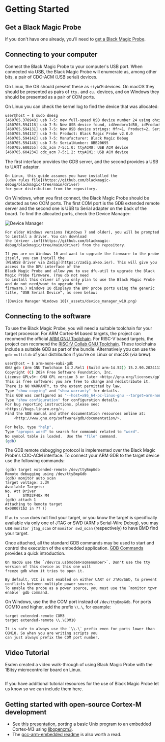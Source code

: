 # Getting Started

## Get a Black Magic Probe

If you don't have one already, you'll need to [get a Black Magic Probe](index.md#getting-hardware).

## Connecting to your computer

Connect the Black Magic Probe to your computer's USB port. When connected via USB, the Black Magic Probe will
enumerate as, among other bits, a pair of CDC-ACM (USB serial) devices.

On Linux, the OS should present these as `ttyACM` devices. On macOS they should be presented as pairs of `tty.`
and `cu.` devices, and on Windows they should be presented as a pair of COM ports.

On Linux you can check the kernel log to find the device that was allocated:

```sh
user@host ~ $ sudo dmesg
[460705.378940] usb 7-5: new full-speed USB device number 24 using ohci-pci
[460705.594118] usb 7-5: New USB device found, idVendor=1d50, idProduct=6018, bcdDevice= 2.00
[460705.594131] usb 7-5: New USB device strings: Mfr=1, Product=2, SerialNumber=3
[460705.594137] usb 7-5: Product: Black Magic Probe v2.0.0
[460705.594142] usb 7-5: Manufacturer: Black Magic Debug
[460705.594146] usb 7-5: SerialNumber: 8BB20695
[460705.600355] cdc_acm 7-5:1.0: ttyACM0: USB ACM device
[460705.604234] cdc_acm 7-5:1.2: ttyACM1: USB ACM device
```

The first interface provides the GDB server, and the second provides a USB to UART adapter.

```{note}
On Linux, this guide assumes you have installed the
[udev rules file](https://github.com/blackmagic-debug/blackmagic/tree/main/driver)
for your distribution from the repository.
```

On Windows, when you first connect, the Black Magic Probe should be detected as two COM ports. The first COM
port is the GDB extended remote server and the second one is USB to Serial adapter on the back of the board.
To find the allocated ports, check the Device Manager:

![Device Manager](_assets/device_manager.png)

```{note}
For older Windows versions (Windows 7 and older), you will be prompted to install a driver. You can download
the [driver .inf](https://github.com/blackmagic-debug/blackmagic/tree/main/driver) from the repository.
```

```{note}
If you are on Windows 10 and want to upgrade the firmware to the probe itself, you can install the
[WinUSB driver via Zadig](https://zadig.akeo.ie/). This will give you access to the DFU interface of the
Black Magic Probe and allow you to use dfu-util to upgrade the Black Magic Probe firmware. (You do not need
to install this driver if you only plan to use the Black Magic Probe and do not need/want to upgrade the
firmware.) Windows 10 displays the BMP probe ports using the generic title, "USB Serial Device", as seen below:

![Device Manager Windows 10](_assets/device_manager_w10.png)
```

## Connecting to the software

To use the Black Magic Probe, you will need a suitable toolchain for your target processor. For ARM Cortex-M based
targets, the project can recomend the official
[ARM GNU Toolchain](https://developer.arm.com/downloads/-/arm-gnu-toolchain-downloads). For RISC-V based targets,
the project can recomend the [RISC-V Collab GNU Toolchain](https://github.com/riscv-collab/riscv-gnu-toolchain/releases).
These toolchains include a suitable GDB as part of the bundle. Alternatively you can use the `gdb-multilib` of your
distribution if you're on Linux or macOS (via brew).

```sh
user@host ~ $ arm-none-eabi-gdb
GNU gdb (Arm GNU Toolchain 14.2.Rel1 (Build arm-14.52)) 15.2.90.20241130-git
Copyright (C) 2024 Free Software Foundation, Inc.
License GPLv3+: GNU GPL version 3 or later <http://gnu.org/licenses/gpl.html>
This is free software: you are free to change and redistribute it.
There is NO WARRANTY, to the extent permitted by law.
Type "show copying" and "show warranty" for details.
This GDB was configured as "--host=x86_64-pc-linux-gnu --target=arm-none-eabi".
Type "show configuration" for configuration details.
For bug reporting instructions, please see:
<https://bugs.linaro.org/>.
Find the GDB manual and other documentation resources online at:
    <http://www.gnu.org/software/gdb/documentation/>.

For help, type "help".
Type "apropos word" to search for commands related to "word".
No symbol table is loaded.  Use the "file" command.
(gdb)
```

The GDB remote debugging protocol is implemented over the Black Magic Probe's CDC-ACM interface. To connect
your ARM GDB to the target device use the following commands:

```gdb
(gdb) target extended-remote /dev/ttyBmpGdb
Remote debugging using /dev/ttyBmpGdb
(gdb) monitor auto_scan
Target voltage: 3.3V
Available Targets:
No. Att Driver
 1      STM32F40x M4
(gdb) attach 1
Attaching to Remote target
0x080071b2 in ?? ()
```

If `auto_scan` does not find your target, or you know the target is specifically available via only one of JTAG
or SWD (ARM's Serial-Wire Debug), you may use `monitor jtag_scan` or `monitor swd_scan` (respectively) to have
BMD find your target.

Once attached, all the standard GDB commands may be used to start and control
the execution of the embedded application. [GDB Commands](usage/gdb-commands.md) provides a quick introduction.

```{note}
On macOS use the `/dev/cu.usbmodem<somenumber>`. Don't use the tty version of this device as this one will
freeze gdb when it tries to open it.
```

```{note}
By default, VCC is not enabled on either UART or JTAG/SWD, to prevent conflicts between multiple power sources.
To enable the probe as a power source, you must use the `monitor tpwr enable` gdb command.
```

On Windows, use the the COM port instead of `/dev/ttyBmpGdb`. For ports COM10 and higher, add the prefix `\\.\`,
for example:

```gdb
target extended-remote COM3
target extended-remote \\.\COM10
```

```{note}
It is safe to always use the `\\.\` prefix even for ports lower than COM10. So when you are writing scripts you
can just always prefix the COM port number.
```

## Video Tutorial

Esden created a video walk-through of using Black Magic Probe with the 1Bitsy microcontroller board on Linux.

```{youtube} ANM0fdAqDow
```

If you have additional tutorial resources for the use of Black Magic Probe let us know so we can include them here.

## Getting started with open-source Cortex-M development

- See [this presentation](https://github.com/gsmcmullin/embedded-demo/raw/master/slides.pdf), porting a basic
  Unix program to an embedded Cortex-M3 using [libopencm3](http://libopencm3.org/).
- The [gcc-arm-embedded readme](https://launchpadlibrarian.net/268329726/readme.txt) is also worth a read.
